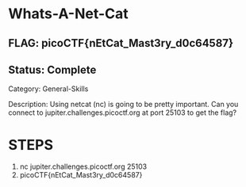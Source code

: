 # Whats-A-Net-Cat

## FLAG: picoCTF{nEtCat_Mast3ry_d0c64587}

## Status: Complete

Category: General-Skills

Description: Using netcat (nc) is going to be pretty important. Can you connect to jupiter.challenges.picoctf.org at port 25103 to get the flag?

# STEPS

1. nc jupiter.challenges.picoctf.org 25103
2. picoCTF{nEtCat_Mast3ry_d0c64587}
